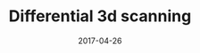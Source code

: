 ---
title: "Differential 3d scanning"
collection: publications
permalink: /publication/4
date: 2017-04-26
venue: 'IEEE computer graphics and applications'
paperurl: '/files/differential_3d_scanning.pdf'
link: 'https://ieeexplore.ieee.org/abstract/document/7912264'
citation: 'Hattab, Ammar, et al. "Differential 3d scanning." IEEE computer graphics and applications 37.3 (2017): 43-51.'
---